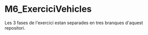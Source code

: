 # M6_ExerciciVehicles

Les 3 fases de l'exercici estan separades en tres branques d'aquest repositori.
